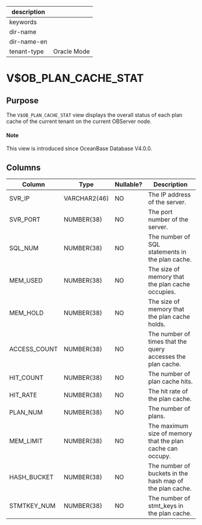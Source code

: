 |description||
|---|---|
|keywords||
|dir-name||
|dir-name-en||
|tenant-type|Oracle Mode|

# V$OB_PLAN_CACHE_STAT

## **Purpose**

The `V$OB_PLAN_CACHE_STAT` view displays the overall status of each plan cache of the current tenant on the current OBServer node.

<main id="notice" type='explain'>
  <h4>Note</h4>
  <p>This view is introduced since OceanBase Database V4.0.0. </p>
</main>

## **Columns**

| **Column** | **Type** | **Nullable?** | **Description** |
|--------------|--------------|----------------|-----------------------------------|
| SVR_IP | VARCHAR2(46) | NO | The IP address of the server. |
| SVR_PORT | NUMBER(38) | NO | The port number of the server. |
| SQL_NUM | NUMBER(38) | NO | The number of SQL statements in the plan cache. |
| MEM_USED | NUMBER(38) | NO | The size of memory that the plan cache occupies. |
| MEM_HOLD | NUMBER(38) | NO | The size of memory that the plan cache holds. |
| ACCESS_COUNT | NUMBER(38) | NO | The number of times that the query accesses the plan cache. |
| HIT_COUNT | NUMBER(38) | NO | The number of plan cache hits. |
| HIT_RATE | NUMBER(38) | NO | The hit rate of the plan cache. |
| PLAN_NUM | NUMBER(38) | NO | The number of plans. |
| MEM_LIMIT | NUMBER(38) | NO | The maximum size of memory that the plan cache can occupy. |
| HASH_BUCKET | NUMBER(38) | NO | The number of buckets in the hash map of the plan cache. |
| STMTKEY_NUM | NUMBER(38) | NO | The number of stmt_keys in the plan cache. |
